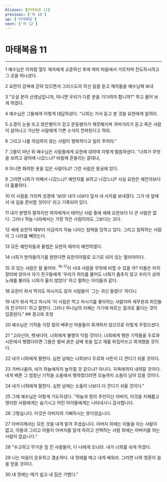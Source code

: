 ```yaml
---
Aliases: [마태복음 11]
previous: ['마 10']
up: ['마태복음']
next: ['마 12']
---
```

# 마태복음 11

***


1 예수님은 이처럼 열두 제자에게 교훈하신 후에 여러 마을에서 가르치며 전도하시려고 그 곳을 떠나셨다. 

2 요한이 감옥에 갇혀 있으면서 그리스도의 하신 일을 듣고 제자들을 예수님께 보내 

3 "오실 분이 선생님입니까, 아니면 우리가 다른 분을 기다려야 합니까?" 하고 물어 보게 하였다. 

4 예수님은 그들에게 이렇게 대답하셨다. "너희는 가서 듣고 본 것을 요한에게 알려라. 

5 소경이 눈을 뜨고 앉은뱅이가 걷고 문둥병자가 깨끗해지며 귀머거리가 듣고 죽은 사람이 살아나고 가난한 사람에게 기쁜 소식이 전파된다고 하라. 

6 그리고 나를 의심하지 않는 사람이 행복하다고 일러 주어라." 

7 그들이 떠난 뒤 예수님은 사람들에게 요한에 대하여 이렇게 말씀하셨다. "너희가 무엇을 보려고 광야에 나갔느냐? 바람에 흔들리는 갈대냐, 

8 아니면 화려한 옷을 입은 사람이냐? 그런 사람은 왕궁에 있다. 

9 그러면 너희가 어째서 나갔느냐? 예언자를 보려고 나갔느냐? 사실 요한은 예언자보다 더 훌륭하다. 

10 이 사람을 가리켜 성경에 '보라! 내가 너보다 앞서 내 사자를 보내겠다. 그가 네 앞에서 네 길을 준비할 것이다' 라고 기록되어 있다. 

11 내가 분명히 말하지만 여자에게서 태어난 사람 중에 세례 요한보다 더 큰 사람은 없다. 그러나 하늘 나라에서는 가장 작은 사람이라도 그보다는 크다. 

12 세례 요한의 때부터 지금까지 하늘 나라는 침략을 당하고 있다. 그리고 침략하는 사람이 그 나라를 빼앗는다. 

13 모든 예언자들과 율법은 요한의 때까지 예언하였다. 

14 너희가 받아들이기를 원한다면 요한이야말로 오기로 되어 있는 엘리야이다. 

15 귀 있는 사람은 잘 들어라. <sup class="versenum">16-17</sup>이 시대 사람을 무엇에 비할 수 있을 까? 이들은 마치 장터에 앉아서 자기 친구들에게 '우리가 피리를 불어도 너희가 춤추지 않고 우리가 상여 노래를 불러도 너희가 울지 않았다' 하고 말하는 아이들과 같다. 

18 요한이 와서 먹지도 마시지도 않자 사람들이 '그는 귀신 들렸다' 하더니 

19 내가 와서 먹고 마시자 '이 사람은 먹고 마시기를 좋아하는 사람이며 세무원과 죄인들의 친구이다' 하고 말한다. 그러나 하나님의 지혜는 거기에 따르는 결과로 옳다는 것이 입증된다." ## 경고와 초청 

20 예수님은 기적을 가장 많이 베푸신 마을들이 회개하지 않으므로 이렇게 꾸짖으셨다. 

21 "고라신아, 벳새다야, 너희에게 불행이 닥칠 것이다. 너희에게 행한 기적들을 두로와 시돈에서 행했더라면 그들은 벌써 굵은 삼베 옷을 입고 재를 뒤집어쓰고 회개했을 것이다. 

22 내가 너희에게 말한다. 심판 날에는 너희보다 두로와 시돈이 더 견디기 쉬울 것이다. 

23 가버나움아, 네가 하늘에까지 높아질 것 같으냐? 아니다. 지옥에까지 내려갈 것이다. 네게 베푼 그 엄청난 기적을 소돔에서 행하였더라면 오늘까지 소돔이 남아 있을 것이다. 

24 내가 너희에게 말한다. 심판 날에는 소돔이 너보다 더 견디기 쉬울 것이다." 

25 그때 예수님은 이렇게 기도하셨다. "하늘과 땅의 주인이신 아버지, 이것을 지혜롭고 영리한 사람에게는 숨기시고 어린 아이들에게는 나타내시니 감사합니다. 

26 그렇습니다. 이것은 아버지의 기뻐하시는 뜻이었습니다. 

27 아버지께서는 모든 것을 내게 맡겨 주셨습니다. 아버지 외에는 아들을 아는 사람이 없고, 아들과 그리고 아들이 아버지를 알게 하려고 선택하는 사람 외에는 아버지를 아는 사람이 없습니다." 

28 "수고하고 무거운 짐 진 사람들아, 다 나에게 오너라. 내가 너희를 쉬게 하겠다. 

29 나는 마음이 온유하고 겸손하다. 내 멍에를 메고 내게 배워라. 그러면 너희 영혼이 쉼을 얻을 것이다. 

30 내 멍에는 메기 쉽고 내 짐은 가볍다."
